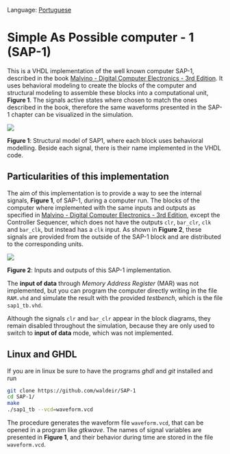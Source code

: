 Language: [Portuguese](https://github.com/waldeir/SAP-1/blob/master/README.pt.md)

# Simple As Possible computer - 1  (SAP-1)

This is a VHDL implementation of the well known computer SAP-1, described in
the book [Malvino - Digital Computer Electronics - 3rd Edition][book].  It uses
behavioral modeling to create the blocks of the computer and structural
modeling to assemble these blocks into a computational unit, **Figure 1**. The
signals active states where chosen to match the ones described in the book,
therefore the same waveforms presented in the SAP-1 chapter can be visualized
in the simulation.

![](images/block_diagram_sap1.png)

**Figure 1**: Structural model of SAP1, where each block uses behavioral modelling.
Beside each signal, there is their name implemented in the VHDL code.

## Particularities of this implementation

The aim of this implementation is to provide a way to see the internal
signals, **Figure 1**, of SAP-1, during a computer run. The blocks of the
computer where implemented with the same inputs and outputs as specified in
[Malvino - Digital Computer Electronics - 3rd Edition][book], except the
Controller Sequencer, which does not have the outputs `clr`, `bar_clr`, `clk`
and `bar_clk`, but instead has a `clk` input. As shown in **Figure 2**, these
signals are provided from the outside of the SAP-1 block and are distributed to
the corresponding units.

![](images/sap1_top_level.png)

**Figure 2**: Inputs and outputs of this SAP-1 implementation.

The **input of data** through *Memory Address Register* (MAR) was not implemented, but you
can program the computer directly writing in the file `RAM.vhd` and simulate
the result with the provided *testbench*, which is the file `sap1_tb.vhd`.

Although the signals `clr` and `bar_clr` appear in the block diagrams, they
remain disabled throughout the simulation, because they are only used to switch
to **input of data** mode, which was not implemented.


## Linux and GHDL

If you are in linux be sure to have the programs *ghdl* and *git* installed and run

```bash
git clone https://github.com/waldeir/SAP-1
cd SAP-1/
make
./sap1_tb --vcd=waveform.vcd
```

The procedure generates the waveform file `waveform.vcd`, that can be opened in
a program like *gtkwave*. The names of signal variables are presented in
**Figure 1**, and their behavior during time are stored in the file
`waveform.vcd`.


[book]:https://www.amazon.com/Digital-Computer-Electronics-Albert-Malvino/dp/0028005945 "https://www.amazon.com/Digital-Computer-Electronics-Albert-Malvino/dp/0028005945"

